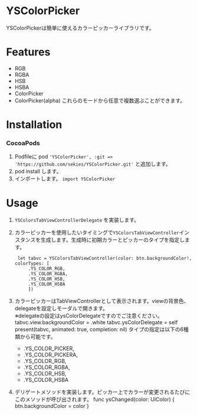 # YSColorPicker
YSColorPickerは簡単に使えるカラーピッカーライブラリです。

# Features
- RGB
- RGBA
- HSB
- HSBA
- ColorPicker
- ColorPicker(alpha)
これらのモードから任意で複数選ぶことができます。

# Installation
### CocoaPods

1. Podfileに pod `'YSColorPicker', :git => 'https://github.com/sekies/YSColorPicker.git'` と追加します。
1. pod install します。
1. インポートします。 `import YSColorPicker`

# Usage
1. `YSColorsTabViewControllerDelegate` を実装します。
1. カラーピッカーを使用したいタイミングで`YSColorsTabViewController`インスタンスを生成します。生成時に初期カラーとピッカーのタイプを指定します。  

        let tabvc = YSColorsTabViewController(color: btn.backgroundColor!, colorTypes: [
            .YS_COLOR_RGB,
            .YS_COLOR_RGBA,
            .YS_COLOR_HSB,
            .YS_COLOR_HSBA
           	])
1. カラーピッカーはTabViewControllerとして表示されます。viewの背景色、delegateを設定しモーダルで開きます。  
※delegateの設定はysColorDelegateですのでご注意ください。
        tabvc.view.backgroundColor = .white
        tabvc.ysColorDelegate = self
        present(tabvc, animated: true, completion: nil)
  タイプの指定は以下の6種類から可能です。
    - .YS_COLOR_PICKER,
    - .YS_COLOR_PICKERA,  
    - .YS_COLOR_RGB,
    - .YS_COLOR_RGBA,
    - .YS_COLOR_HSB,
    - .YS_COLOR_HSBA

4. デリゲートメソッドを実装します。ピッカー上でカラーが変更されるたびにこのメソッドが呼び出されます。
        func ysChanged(color: UIColor) {
          btn.backgroundColor = color
        }
